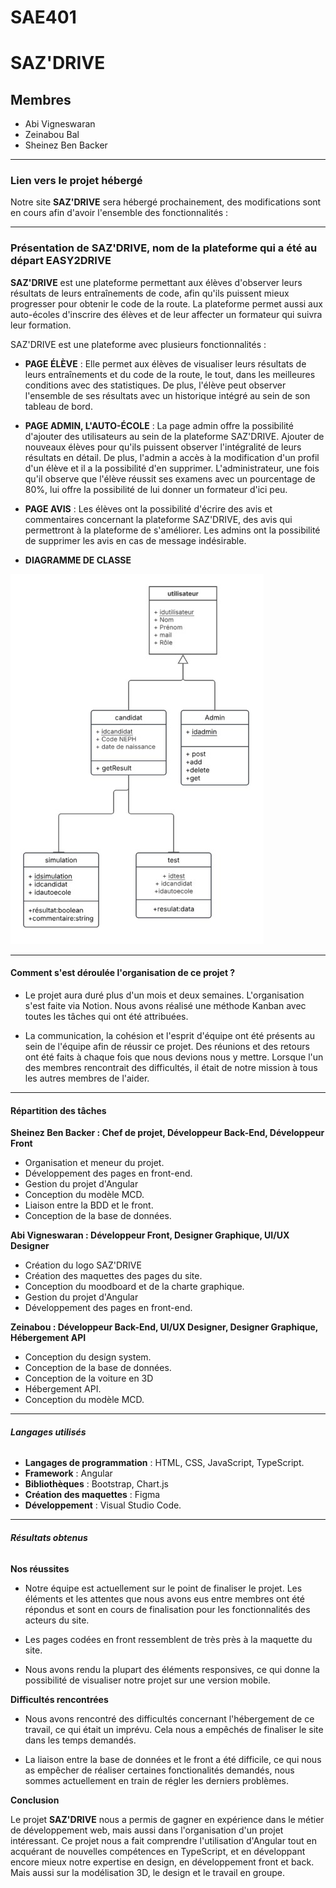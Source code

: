 # SAE401
# **SAZ'DRIVE**

## **Membres** 

- Abi Vigneswaran
- Zeinabou Bal
- Sheinez Ben Backer
  
---

### **Lien vers le projet hébergé**

Notre site **SAZ'DRIVE** sera hébergé prochainement, des modifications sont en cours afin d'avoir l'ensemble des fonctionnalités :  

[]()

---

### **Présentation de SAZ'DRIVE, nom de la plateforme qui a été au départ EASY2DRIVE** 

**SAZ'DRIVE** est une plateforme permettant aux élèves d'observer leurs résultats de leurs entraînements de code, afin qu'ils puissent mieux progresser pour obtenir le code de la route. La plateforme permet aussi aux auto-écoles d'inscrire des élèves et de leur affecter un formateur qui suivra leur formation.

SAZ'DRIVE est une plateforme avec plusieurs fonctionnalités : 
  
- **PAGE ÉLÈVE** : Elle permet aux élèves de visualiser leurs résultats de leurs entraînements et du code de la route, le tout, dans les meilleures conditions avec des statistiques. De plus, l'élève peut observer l'ensemble de ses résultats avec un historique intégré au sein de son tableau de bord. 

- **PAGE ADMIN, L'AUTO-ÉCOLE** : La page admin offre la possibilité d'ajouter des utilisateurs au sein de la plateforme SAZ'DRIVE. Ajouter de nouveaux élèves pour qu'ils puissent observer l'intégralité de leurs résultats en détail. De plus, l'admin a accès à la modification d'un profil d'un élève et il a la possibilité d'en supprimer. L'administrateur, une fois qu'il observe que l'élève réussit ses examens avec un pourcentage de 80%, lui offre la possibilité de lui donner un formateur d'ici peu.

- **PAGE AVIS** : Les élèves ont la possibilité d'écrire des avis et commentaires concernant la plateforme SAZ'DRIVE, des avis qui permettront à la plateforme de s'améliorer. Les admins ont la possibilité de supprimer les avis en cas de message indésirable.

- **DIAGRAMME DE CLASSE**

  
![Diagramme de classe](Diagramme_de_classe.jpg)


---

#### **Comment s'est déroulée l'organisation de ce projet ?**

- Le projet aura duré plus d'un mois et deux semaines. L'organisation s'est faite via Notion. Nous avons réalisé une méthode Kanban avec toutes les tâches qui ont été attribuées.

- La communication, la cohésion et l'esprit d'équipe ont été présents au sein de l'équipe afin de réussir ce projet. Des réunions et des retours ont été faits à chaque fois que nous devions nous y mettre. Lorsque l'un des membres rencontrait des difficultés, il était de notre mission à tous les autres membres de l'aider.
  
---

#### **Répartition des tâches**

**Sheinez Ben Backer : Chef de projet, Développeur Back-End, Développeur Front**

- Organisation et meneur du projet.  
- Développement des pages en front-end.
- Gestion du projet d'Angular  
- Conception du modèle MCD.
- Liaison entre la BDD et le front.  
- Conception de la base de données. 

**Abi Vigneswaran : Développeur Front, Designer Graphique, UI/UX Designer**

- Création du logo SAZ'DRIVE
- Création des maquettes des pages du site.  
- Conception du moodboard et de la charte graphique.  
- Gestion du projet d'Angular  
- Développement des pages en front-end.  


**Zeinabou : Développeur Back-End, UI/UX Designer, Designer Graphique, Hébergement API**
 
- Conception du design system.  
- Conception de la base de données.  
- Conception de la voiture en 3D
- Hébergement API. 
- Conception du modèle MCD.

---

###### **Langages utilisés**

- **Langages de programmation** : HTML, CSS, JavaScript, TypeScript.
- **Framework** : Angular
- **Bibliothèques** : Bootstrap, Chart.js  
- **Création des maquettes** : Figma
- **Développement** : Visual Studio Code.  

---

###### **Résultats obtenus**

**Nos réussites**

- Notre équipe est actuellement sur le point de finaliser le projet. Les éléments et les attentes que nous avons eus entre membres ont été répondus et sont en cours de finalisation pour les fonctionnalités des acteurs du site.
  
- Les pages codées en front ressemblent de très près à la maquette du site. 
  
- Nous avons rendu la plupart des éléments responsives, ce qui donne la possibilité de visualiser notre projet sur une version mobile.


**Difficultés rencontrées** 

 - Nous avons rencontré des difficultés concernant l'hébergement de ce travail, ce qui était un imprévu. Cela nous a empêchés de finaliser le site dans les temps demandés.

- La liaison entre la base de données et le front a été difficile, ce qui nous as empêcher de réaliser certaines fonctionalités demandés, nous sommes actuellement en train de régler les derniers problèmes.

**Conclusion**

Le projet **SAZ'DRIVE** nous a permis de gagner en expérience dans le métier de développement web, mais aussi dans l'organisation d'un projet intéressant. Ce projet nous a fait comprendre l'utilisation d'Angular tout en acquérant de nouvelles compétences en TypeScript, et en développant encore mieux notre expertise en design, en développement front et back. Mais aussi sur la modélisation 3D, le design et le travail en groupe.
